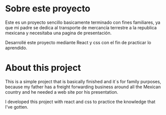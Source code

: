 # Sobre este proyecto
Este es un proyecto sencillo basicamente terminado con fines familiares, ya que mi padre se dedica al transporte de mercancía terrestre a la republica mexicana y necesitaba una pagina de presentación.

Desarrollé este proyecto mediante React y css con el fin de practicar lo aprendido.

# About this project 
This is a simple project that is basically finished and it´s for family purposes, because my father has a freight forwarding business around all the Mexican country and he needed a web site por his presentation.

I developed this project with react and css to practice the knowledge that I've gotten.